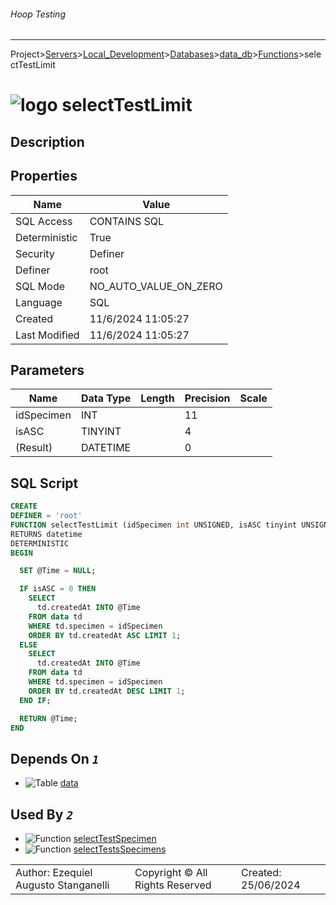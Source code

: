###### Hoop Testing
___
Project>[Servers](../../../../Servers.md)>[Local_Development](../../../Local_Development.md)>[Databases](../../Databases.md)>[data_db](../data_db.md)>[Functions](Functions.md)>selectTestLimit


# ![logo](../../../../../Images/function64.svg) selectTestLimit

## <a name="#Description"></a>Description
> 
## <a name="#Properties"></a>Properties
|Name|Value|
|---|---|
|SQL Access|CONTAINS SQL|
|Deterministic|True|
|Security|Definer|
|Definer|root|
|SQL Mode|NO_AUTO_VALUE_ON_ZERO|
|Language|SQL|
|Created|11/6/2024 11:05:27|
|Last Modified|11/6/2024 11:05:27|


## <a name="#Parameters"></a>Parameters
|Name|Data Type|Length|Precision|Scale|
|---|---|---|---|---|
|idSpecimen|INT||11||
|isASC|TINYINT||4||
|(Result)|DATETIME||0||

## <a name="#SqlScript"></a>SQL Script
```SQL
CREATE
DEFINER = 'root'
FUNCTION selectTestLimit (idSpecimen int UNSIGNED, isASC tinyint UNSIGNED)
RETURNS datetime
DETERMINISTIC
BEGIN

  SET @Time = NULL;

  IF isASC = 0 THEN
    SELECT
      td.createdAt INTO @Time
    FROM data td
    WHERE td.specimen = idSpecimen
    ORDER BY td.createdAt ASC LIMIT 1;
  ELSE
    SELECT
      td.createdAt INTO @Time
    FROM data td
    WHERE td.specimen = idSpecimen
    ORDER BY td.createdAt DESC LIMIT 1;
  END IF;

  RETURN @Time;
END
```

## <a name="#DependsOn"></a>Depends On _`1`_
- ![Table](../../../../../Images/table.svg) [data](../Tables/data.md)


## <a name="#UsedBy"></a>Used By _`2`_
- ![Function](../../../../../Images/function.svg) [selectTestSpecimen](selectTestSpecimen.md)
- ![Function](../../../../../Images/function.svg) [selectTestsSpecimens](selectTestsSpecimens.md)


||||
|---|---|---|
|Author: Ezequiel Augusto Stanganelli|Copyright © All Rights Reserved|Created: 25/06/2024|